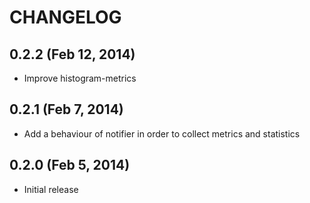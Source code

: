 # CHANGELOG

## 0.2.2 (Feb 12, 2014)

* Improve histogram-metrics

## 0.2.1 (Feb 7, 2014)

* Add a behaviour of notifier in order to collect metrics and statistics

## 0.2.0 (Feb 5, 2014)

* Initial release
